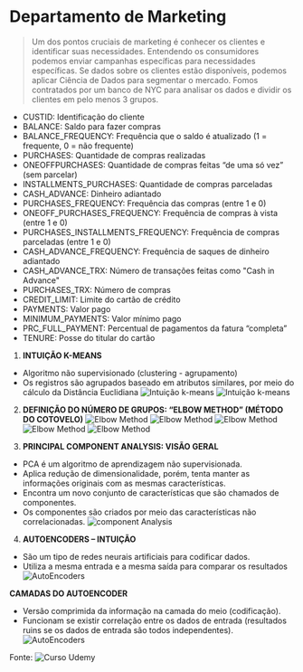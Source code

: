 # Departamento de Marketing

>   Um dos pontos cruciais de marketing é conhecer os clientes e  identificar suas necessidades.
>   Entendendo os consumidores podemos enviar campanhas  específicas para necessidades específicas.
>   Se dados sobre os clientes estão disponíveis, podemos aplicar  Ciência de Dados para segmentar o mercado.
>   Fomos contratados por um banco de NYC para analisar os dados e  dividir os clientes em pelo menos 3 grupos.  
  
-   CUSTID: Identificação do cliente
-   BALANCE: Saldo para fazer compras
-   BALANCE_FREQUENCY: Frequência que o saldo é atualizado (1 = frequente, 0 = não frequente)
-   PURCHASES: Quantidade de compras realizadas
-   ONEOFFPURCHASES: Quantidade de compras feitas “de uma só vez” (sem  parcelar)
-   INSTALLMENTS_PURCHASES: Quantidade de compras parceladas
-   CASH_ADVANCE: Dinheiro adiantado
-   PURCHASES_FREQUENCY: Frequência das compras (entre 1 e 0)
-   ONEOFF_PURCHASES_FREQUENCY: Frequência de compras à vista (entre 1 e  0)
-   PURCHASES_INSTALLMENTS_FREQUENCY: Frequência de compras parceladas  (entre 1 e 0)
-   CASH_ADVANCE_FREQUENCY: Frequência de saques de dinheiro adiantado
-   CASH_ADVANCE_TRX: Número de transações feitas como "Cash in Advance"
-   PURCHASES_TRX: Número de compras
-   CREDIT_LIMIT: Limite do cartão de crédito
-   PAYMENTS: Valor pago
-   MINIMUM_PAYMENTS: Valor mínimo pago
-   PRC_FULL_PAYMENT: Percentual de pagamentos da fatura “completa”
-   TENURE: Posse do titular do cartão


1.  **INTUIÇÃO K-MEANS**
-   Algoritmo não supervisionado (clustering - agrupamento)
-   Os registros são agrupados baseado em atributos similares, por meio do  cálculo da Distância Euclidiana
![Intuição k-means](https://github.com/callacius/Data_Science_Marketing/blob/main/images/01.png?raw=true)
![Intuição k-means](https://github.com/callacius/Data_Science_Marketing/blob/main/images/02.png?raw=true)

2.  **DEFINIÇÃO DO NÚMERO DE GRUPOS: “ELBOW METHOD”  (MÉTODO DO COTOVELO)**
![Elbow Method](https://github.com/callacius/Data_Science_Marketing/blob/main/images/03.png?raw=true)
![Elbow Method](https://github.com/callacius/Data_Science_Marketing/blob/main/images/04.png?raw=true)
![Elbow Method](https://github.com/callacius/Data_Science_Marketing/blob/main/images/05.png?raw=true)
![Elbow Method](https://github.com/callacius/Data_Science_Marketing/blob/main/images/06.png?raw=true)
![Elbow Method](https://github.com/callacius/Data_Science_Marketing/blob/main/images/07.png?raw=true)

3.  **PRINCIPAL COMPONENT ANALYSIS: VISÃO GERAL**
-   PCA é um algoritmo de aprendizagem não supervisionada.
-   Aplica redução de dimensionalidade, porém, tenta manter as informações  originais com as mesmas características.
-   Encontra um novo conjunto de características que são chamados de  componentes.
-   Os componentes são criados por meio das características não correlacionadas.
![component Analysis](https://github.com/callacius/Data_Science_Marketing/blob/main/images/08.png?raw=true)

4.  **AUTOENCODERS – INTUIÇÃO**
-   São um tipo de redes neurais artificiais para codificar dados.
-   Utiliza a mesma entrada e a mesma saída para comparar os resultados
![AutoEncoders](https://github.com/callacius/Data_Science_Marketing/blob/main/images/09.png?raw=true)

**CAMADAS DO AUTOENCODER**
-   Versão comprimida da informação na camada do meio (codificação).
-   Funcionam se existir correlação entre os dados de entrada (resultados  ruins se os dados de entrada são todos independentes).
![AutoEncoders](https://github.com/callacius/Data_Science_Marketing/blob/main/images/10.png?raw=true)

Fonte: ![Curso Udemy](**https://www.udemy.com/course/ciencia-de-dados-para-empresas-e-negocios**?raw=true)
